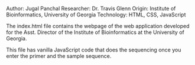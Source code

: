 Author: Jugal Panchal
Researcher: Dr. Travis Glenn
Origin: Institute of Bioinformatics, University of Georgia
Technology: HTML, CSS, JavaScript

The index.html file contains the webpage of the web application developed for the Asst. Director of the Institute of Bioinformatics at the University of Georgia. 

This file has vanilla JavaScript code that does the sequencing once you enter the primer and the sample sequence.
